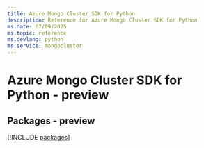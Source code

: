 ```yaml
---
title: Azure Mongo Cluster SDK for Python
description: Reference for Azure Mongo Cluster SDK for Python
ms.date: 07/09/2025
ms.topic: reference
ms.devlang: python
ms.service: mongocluster
---
```

# Azure Mongo Cluster SDK for Python - preview
## Packages - preview
[!INCLUDE [packages](mongo-cluster-index.md)]